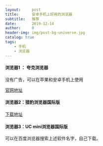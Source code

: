 ```yaml
---
layout:     post
title:      安卓手机上好用的浏览器
subtitle:   推荐
date:       2019-12-14
author:     0
header-img: img/post-bg-universe.jpg
catalog: true
tags:
    - 手机
    - 浏览器
---
```


#### 浏览器1 ： 夸克浏览器

没有广告，可以在苹果和安卓手机上使用

[官网地址](https://www.myquark.cn/)



#### 浏览器2：猎豹浏览器国际版

[下载地址](https://shouji.baidu.com/software/6525993.html)



#### 浏览器3：UC mini浏览器国际版

可以在百度浏览器搜索上述软件名字，自己下载。





